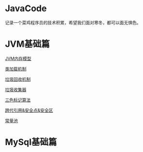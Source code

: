 # JavaCode
记录一个菜鸡程序员的技术积累，希望我们面对寒冬，都可以面无惧色。
# JVM基础篇
<a href="https://note.youdao.com/s/PlEfbMMI/">JVM内存模型</a>

<a href="https://note.youdao.com/s/Y2eMrFwO/">类加载机制</a>

<a href="https://note.youdao.com/s/18xpxepd/">垃圾回收机制</a>

<a href="https://note.youdao.com/s/EgHnwXHx/">垃圾收集器</a>

<a href="https://note.youdao.com/s/6hzF4RBz/">三色标记算法</a>

<a href="https://note.youdao.com/s/EzB6KiAr/">跨代引用&安全点&安全区</a>

<a href="https://note.youdao.com/s/V7M5Hhrw/">常量池</a>

# MySql基础篇
